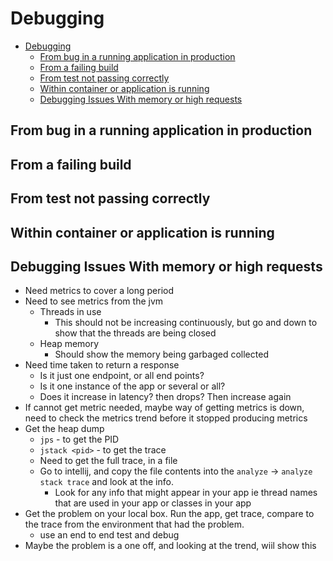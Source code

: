# Debugging
<!-- TOC depthFrom:1 depthTo:6 withLinks:1 updateOnSave:1 orderedList:0 -->

- [Debugging](#debugging)
	- [From bug in a running application in production](#from-bug-in-a-running-application-in-production)
	- [From a failing build](#from-a-failing-build)
	- [From test not passing correctly](#from-test-not-passing-correctly)
	- [Within container or application is running](#within-container-or-application-is-running)
	- [Debugging Issues With memory or high requests](#debugging-issues-with-memory-or-high-requests)

<!-- /TOC -->
## From bug in a running application in production

## From a failing build

## From test not passing correctly

## Within container or application is running

## Debugging Issues With memory or high requests

- Need metrics to cover a long period
- Need to see metrics from the jvm
  - Threads in use
    - This should not be increasing continuously, but go and down to show that the threads are being closed
  - Heap memory
    - Should show the memory being garbaged collected
- Need time taken to return a response
  - Is it just one endpoint, or all end points?
  - Is it one instance of the app or several or all?
  - Does it increase in latency? then drops?  Then increase again
- If cannot get metric needed, maybe way of getting metrics is down,  need to check the metrics trend before it stopped producing metrics
- Get the heap dump
  - `jps` - to get the PID
  - `jstack <pid>` - to get the trace
  - Need to get the full trace, in a file
  - Go to intellij, and copy the file contents into the `analyze` -> `analyze stack trace` and look at the info.
    - Look for any info that might appear in your app ie thread names that are used in your app or classes in your app
- Get the problem on your local box. Run the app, get trace, compare to the trace from the environment that had the problem.
  - use an end to end test and debug
- Maybe the problem is a one off, and looking at the trend, wiil show this
